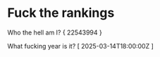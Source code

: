 # Fuck the rankings

Who the hell am I?
{ 22543994 }

What fucking year is it?
[ 2025-03-14T18:00:00Z ]
